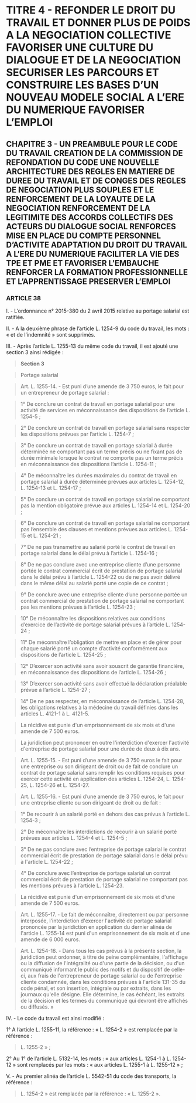 # TITRE 4 - REFONDER LE DROIT DU TRAVAIL ET DONNER PLUS DE POIDS A LA NEGOCIATION COLLECTIVE FAVORISER UNE CULTURE DU DIALOGUE ET DE LA NEGOCIATION SECURISER LES PARCOURS ET CONSTRUIRE LES BASES D’UN NOUVEAU MODELE SOCIAL A L’ERE DU NUMERIQUE FAVORISER L’EMPLOI 

## CHAPITRE 3 - UN PREAMBULE POUR LE CODE DU TRAVAIL CREATION DE LA COMMISSION DE REFONDATION DU CODE UNE NOUVELLE ARCHITECTURE DES REGLES EN MATIERE DE DUREE DU TRAVAIL ET DE CONGES  DES REGLES DE NEGOCIATION PLUS SOUPLES ET LE RENFORCEMENT DE LA LOYAUTE DE LA NEGOCIATION  RENFORCEMENT DE LA LEGITIMITE DES ACCORDS COLLECTIFS DES ACTEURS DU DIALOGUE SOCIAL RENFORCES MISE EN PLACE DU COMPTE PERSONNEL D’ACTIVITE ADAPTATION DU DROIT DU TRAVAIL A L’ERE DU NUMERIQUE FACILITER LA VIE DES TPE ET PME ET FAVORISER L’EMBAUCHE RENFORCER LA FORMATION PROFESSIONNELLE ET L’APPRENTISSAGE PRESERVER L’EMPLOI 

### ARTICLE 38


I. - L’ordonnance n° 2015-380 du 2 avril 2015 relative au portage salarial est ratifiée.

II. - A la deuxième phrase de l’article L. 1254-9 du code du travail, les mots : « et de
l’indemnité » sont supprimés.

III. - Après l’article L. 1255-13 du même code du travail, il est ajouté une section 3 ainsi
rédigée :

> **Section 3**

> Portage salarial

> Art. L. 1255-14. - Est puni d’une amende de 3 750 euros, le fait pour un entrepreneur de
portage salarial :

> 1° De conclure un contrat de travail en portage salarial pour une activité de services en
méconnaissance des dispositions de l’article L. 1254-5 ;

> 2° De conclure un contrat de travail en portage salarial sans respecter les dispositions
prévues par l’article L. 1254-7 ;

> 3° De conclure un contrat de travail en portage salarial à durée déterminée ne
comportant pas un terme précis ou ne fixant pas de durée minimale lorsque le contrat ne
comporte pas un terme précis en méconnaissance des dispositions l’article L. 1254-11 ;

> 4° De méconnaître les durées maximales du contrat de travail en portage salarial à
durée déterminée prévues aux articles L. 1254-12, L. 1254-13 et L. 1254-17 ;

> 5° De conclure un contrat de travail en portage salarial ne comportant pas la mention
obligatoire prévue aux articles L. 1254-14 et L. 1254-20 ;

> 6° De conclure un contrat de travail en portage salarial ne comportant pas l’ensemble
des clauses et mentions prévues aux articles L. 1254-15 et L. 1254-21 ;

> 7° De ne pas transmettre au salarié porté le contrat de travail en portage salarial dans le
délai prévu à l’article L. 1254-16 ;



> 8° De ne pas conclure avec une entreprise cliente d’une personne portée le contrat
commercial écrit de prestation de portage salarial dans le délai prévu à l’article L. 1254-22 ou de
ne pas avoir délivré dans le même délai au salarié porté une copie de ce contrat ;

> 9° De conclure avec une entreprise cliente d’une personne portée un contrat commercial
de prestation de portage salarial ne comportant pas les mentions prévues à l’article L. 1254-23 ;

> 10° De méconnaître les dispositions relatives aux conditions d’exercice de l’activité de
portage salarial prévues à l’article L. 1254-24 ;

> 11° De méconnaître l’obligation de mettre en place et de gérer pour chaque salarié porté
un compte d’activité conformément aux dispositions de l’article L. 1254-25 ;

> 12° D’exercer son activité sans avoir souscrit de garantie financière, en méconnaissance
des dispositions de l’article L. 1254-26 ;

> 13° D’exercer son activité sans avoir effectué la déclaration préalable prévue à
l’article L. 1254-27 ;

> 14° De ne pas respecter, en méconnaissance de l’article L. 1254-28, les obligations
relatives à la médecine du travail définies dans les articles L. 4121-1 à L. 4121-5.

> La récidive est punie d'un emprisonnement de six mois et d'une amende de 7 500 euros.

> La juridiction peut prononcer en outre l'interdiction d'exercer l'activité d'entreprise de
portage salarial pour une durée de deux à dix ans.

> Art. L. 1255-15. - Est puni d’une amende de 3 750 euros le fait pour une entreprise ou
son dirigeant de droit ou de fait de conclure un contrat de portage salarial sans remplir les
conditions requises pour exercer cette activité en application des articles L. 1254-24, L. 1254-25,
L. 1254-26 et L. 1254-27.

> Art. L. 1255-16. - Est puni d’une amende de 3 750 euros, le fait pour une entreprise
cliente ou son dirigeant de droit ou de fait :

> 1° De recourir à un salarié porté en dehors des cas prévus à l’article L. 1254-3 ;

> 2° De méconnaître les interdictions de recourir à un salarié porté prévues aux
articles L. 1254-4 et L. 1254-5 ;

> 3° De ne pas conclure avec l’entreprise de portage salarial le contrat commercial écrit
de prestation de portage salarial dans le délai prévu à l'article L. 1254-22 ;

> 4° De conclure avec l’entreprise de portage salarial un contrat commercial écrit de
prestation de portage salarial ne comportant pas les mentions prévues à l’article L. 1254-23.

> La récidive est punie d'un emprisonnement de six mois et d'une amende de 7 500 euros.



> Art. L. 1255-17. - Le fait de méconnaître, directement ou par personne interposée,
l'interdiction d'exercer l'activité de portage salarial prononcée par la juridiction en application du
dernier alinéa de l'article L. 1255-14 est puni d'un emprisonnement de six mois et d'une amende
de 6 000 euros.

> Art. L. 1254-18. - Dans tous les cas prévus à la présente section, la juridiction peut
ordonner, à titre de peine complémentaire, l'affichage ou la diffusion de l'intégralité ou d'une
partie de la décision, ou d'un communiqué informant le public des motifs et du dispositif de
celle-ci, aux frais de l'entrepreneur de portage salarial ou de l'entreprise cliente condamnée, dans
les conditions prévues à l'article 131-35 du code pénal, et son insertion, intégrale ou par extraits,
dans les journaux qu'elle désigne. Elle détermine, le cas échéant, les extraits de la décision et les
termes du communiqué qui devront être affichés ou diffusés. »

IV. - Le code du travail est ainsi modifié :

1° A l’article L. 1255-11, la référence : « L. 1254-2 » est remplacée par la référence :

> L. 1255-2 » ;

2° Au 1° de l’article L. 5132-14, les mots : « aux articles L. 1254-1 à L. 1254-12 » sont
remplacés par les mots : « aux articles L. 1255-1 à L. 1255-12 » ;

V. - Au premier alinéa de l’article L. 5542-51 du code des transports, la référence :

> L. 1254-2 » est remplacée par la référence : « L. 1255-2 ».
